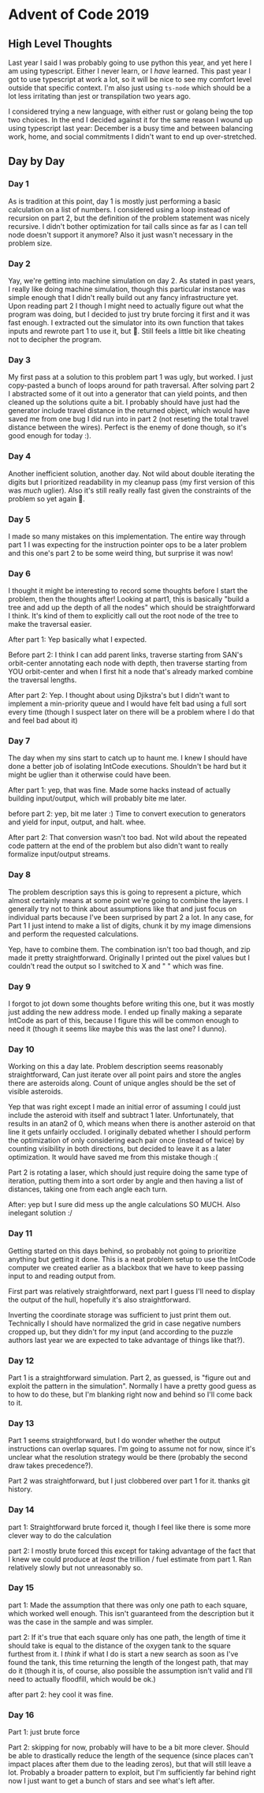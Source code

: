 # Advent of Code 2019

## High Level Thoughts

Last year I said I was probably going to use python this year, and yet here I am using typescript. Either I never learn, or I _have_ learned. This past year I got to use typescript at work a lot, so it will be nice to see my comfort level outside that specific context. I'm also just using `ts-node` which should be a lot less irritating than jest or transpilation two years ago.

I considered trying a new language, with either rust or golang being the top two choices. In the end I decided against it for the same reason I wound up using typescript last year: December is a busy time and between balancing work, home, and social commitments I didn't want to end up over-stretched.

## Day by Day

### Day 1

As is tradition at this point, day 1 is mostly just performing a basic calculation on a list of numbers. I considered using a loop instead of recursion on part 2, but the definition of the problem statement was nicely recursive. I didn't bother optimization for tail calls since as far as I can tell node doesn't support it anymore? Also it just wasn't necessary in the problem size.

### Day 2

Yay, we're getting into machine simulation on day 2. As stated in past years, I really like doing machine simulation, though this particular instance was simple enough that I didn't really build out any fancy infrastructure yet. Upon reading part 2 I though I might need to actually figure out what the program was doing, but I decided to just try brute forcing it first and it was fast enough. I extracted out the simulator into its own function that takes inputs and rewrote part 1 to use it, but :shrug:. Still feels a little bit like cheating not to decipher the program.

### Day 3

My first pass at a solution to this problem part 1 was ugly, but worked. I just copy-pasted a bunch of loops around for path traversal. After solving part 2 I abstracted some of it out into a generator that can yield points, and then cleaned up the solutions quite a bit. I probably should have just had the generator include travel distance in the returned object, which would have saved me from one bug I did run into in part 2 (not reseting the total travel distance between the wires). Perfect is the enemy of done though, so it's good enough for today :).

### Day 4

Another inefficient solution, another day. Not wild about double iterating the digits but I prioritized readability in my cleanup pass (my first version of this was _much_ uglier). Also it's still really really fast given the constraints of the problem so yet again :shrug:.

### Day 5

I made so many mistakes on this implementation. The entire way through part 1 I was expecting for the instruction pointer ops to be a later problem and this one's part 2 to be some weird thing, but surprise it was now!

### Day 6

I thought it might be interesting to record some thoughts before I start the problem, then the thoughts after! Looking at part1, this is basically "build a tree and add up the depth of all the nodes" which should be straightforward I think. It's kind of them to explicitly call out the root node of the tree to make the traversal easier.

After part 1: Yep basically what I expected.

Before part 2: I think I can add parent links, traverse starting from SAN's orbit-center annotating each node with depth, then traverse starting from YOU orbit-center and when I first hit a node that's already marked combine the traversal lengths.

After part 2: Yep. I thought about using Djikstra's but I didn't want to implement a min-priority queue and I would have felt bad using a full sort every time (though I suspect later on there will be a problem where I do that and feel bad about it)

### Day 7

The day when my sins start to catch up to haunt me. I knew I should have done a better job of isolating IntCode executions. Shouldn't be hard but it might be uglier than it otherwise could have been.

After part 1: yep, that was fine. Made some hacks instead of actually building input/output, which will probably bite me later.

before part 2: yep, bit me later :) Time to convert execution to generators and yield for input, output, and halt. whee.

After part 2: That conversion wasn't too bad. Not wild about the repeated code pattern at the end of the problem but also didn't want to really formalize input/output streams.

### Day 8

The problem description says this is going to represent a picture, which almost certainly means at some point we're going to combine the layers. I generally try not to think about assumptions like that and just focus on individual parts because I've been surprised by part 2 a lot. In any case, for Part 1 I just intend to make a list of digits, chunk it by my image dimensions and perform the requested calculations.

Yep, have to combine them. The combination isn't too bad though, and zip made it pretty straightforward. Originally I printed out the pixel values but I couldn't read the output so I switched to X and " " which was fine.

### Day 9

I forgot to jot down some thoughts before writing this one, but it was mostly just adding the new address mode. I ended up finally making a separate IntCode as part of this, because I figure this will be common enough to need it (though it seems like maybe this was the last one? I dunno).

### Day 10

Working on this a day late. Problem description seems reasonably straightforward, Can just iterate over all point pairs and store the angles there are asteroids along. Count of unique angles should be the set of visible asteroids.

Yep that was right except I made an initial error of assuming I could just include the asteroid with itself and subtract 1 later. Unfortunately, that results in an atan2 of 0, which means when there is another asteroid on that line it gets unfairly occluded. I originally debated whether I should perform the optimization of only considering each pair once (instead of twice) by counting visibility in both directions, but decided to leave it as a later optimization. It would have saved me from this mistake though :(

Part 2 is rotating a laser, which should just require doing the same type of iteration, putting them into a sort order by angle and then having a list of distances, taking one from each angle each turn.

After: yep but I sure did mess up the angle calculations SO MUCH. Also inelegant solution :/

### Day 11

Getting started on this days behind, so probably not going to prioritize anything but getting it done. This is a neat problem setup to use the IntCode computer we created earlier as a blackbox that we have to keep passing input to and reading output from.

First part was relatively straightforward, next part I guess I'll need to display the output of the hull, hopefully it's also straightforward.

Inverting the coordinate storage was sufficient to just print them out. Technically I should have normalized the grid in case negative numbers cropped up, but they didn't for my input (and according to the puzzle authors last year we are expected to take advantage of things like that?).

### Day 12

Part 1 is a straightforward simulation. Part 2, as guessed, is "figure out and exploit the pattern in the simulation". Normally I have a pretty good guess as to how to do these, but I'm blanking right now and behind so I'll come back to it.

### Day 13

Part 1 seems straightforward, but I do wonder whether the output instructions can overlap squares. I'm going to assume not for now, since it's unclear what the resolution strategy would be there (probably the second draw takes precedence?).

Part 2 was straightforward, but I just clobbered over part 1 for it. thanks git history.

### Day 14

part 1: Straightforward brute forced it, though I feel like there is some more clever way to do the calculation

part 2: I mostly brute forced this except for taking advantage of the fact that I knew we could produce at _least_ the trillion / fuel estimate from part 1. Ran relatively slowly but not unreasonably so.

### Day 15

part 1: Made the assumption that there was only one path to each square, which worked well enough. This isn't guaranteed from the description but it was the case in the sample and was simpler.

part 2: If it's true that each square only has one path, the length of time it should take is equal to the distance of the oxygen tank to the square furthest from it. I _think_ if what I do is start a new search as soon as I've found the tank, this time returning the length of the longest path, that may do it (though it is, of course, also possible the assumption isn't valid and I'll need to actually floodfill, which would be ok.)

after part 2: hey cool it was fine.

### Day 16

Part 1: just brute force

Part 2: skipping for now, probably will have to be a bit more clever. Should be able to drastically reduce the length of the sequence (since places can't impact places after them due to the leading zeros), but that will still leave a lot. Probably a broader pattern to exploit, but I'm sufficiently far behind right now I just want to get a bunch of stars and see what's left after.
